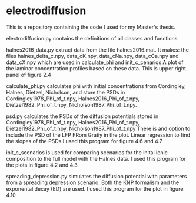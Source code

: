 # electrodiffusion

This is a repository containing the code I used for my Master's thesis.

electrodiffusion.py contains the definitions of all classes and functions

halnes2016_data.py extract data from the file halnes2016.mat. It makes:
the files halnes_delta_c.npy, data_cK.npy, data_cNa.npy, data_cCa.npy and data_cX.npy which are used in calculate_phi and init_c_cenarios
A plot of the laminar concentration profiles based on these data. This is upper right panel of figure 2.4

calculate_phi.py calculates phi with initial concentrations from Cordingley, Halnes, Dietzel, Nicholson, and store the PSDs in
Cordingley1978_Phi_of_t.npy, Halnes2016_Phi_of_t.npy, Dietzel1982_Phi_of_t.npy, Nicholson1987_Phi_of_t.npy.

psd.py calculates the PSDs of the diffusion potentials stored in Cordingley1978_Phi_of_t.npy, Halnes2016_Phi_of_t.npy, Dietzel1982_Phi_of_t.npy, Nicholson1987_Phi_of_t.npy
There is and option to include the PSD of the LFP FRom Gratiy in the plot.
Linear regression to find the slopes of the PSDs
I used this program for figure 4.6 and 4.7

init_c_scenarios is used for comparing scenarios for the inital ionic composition to the full model with the Halnes data.
I used this program for the plots in figure 4.2 and 4.3

spreading_depression.py simulates the diffusion potential with parameters from a spreading depression scenario. 
Both the KNP formalism and the exponental decay (ED) are used.
I used this program for the plot in figure 4.10
